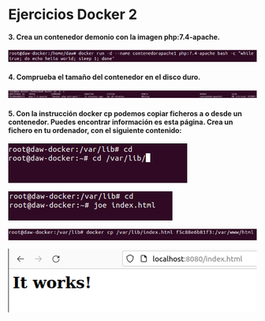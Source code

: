 # Ejercicios Docker 2

#### 3. Crea un contenedor demonio con la imagen php:7.4-apache.

![](imagenes/Captura1.PNG)

#### 4. Comprueba el tamaño del contenedor en el disco duro.

![](imagenes/Captura2.PNG)

#### 5. Con la instrucción docker cp podemos copiar ficheros a o desde un contenedor. Puedes encontrar información es esta página. Crea un fichero en tu ordenador, con el siguiente contenido:

![](imagenes/Captura3.PNG)

![](imagenes/Captura4.PNG)

![](imagenes/Captura5.PNG)

![](imagenes/Captura6.PNG)


